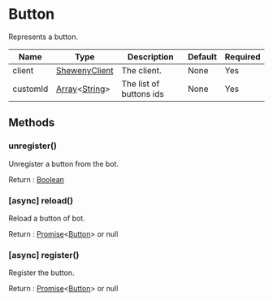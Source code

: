 # Button

Represents a button.

| Name     | Type                                                                                                                                                                                               | Description             | Default | Required |
| -------- | -------------------------------------------------------------------------------------------------------------------------------------------------------------------------------------------------- | ----------------------- | ------- | -------- |
| client   | [ShewenyClient](./ShewenyClient.md)                                                                                                                                                                | The client.             | None    | Yes      |
| customId | [Array](https://developer.mozilla.org/en-US/docs/Web/JavaScript/Reference/Global_Objects/Array)<[String](https://developer.mozilla.org/en-US/docs/Web/JavaScript/Reference/Global_Objects/String)> | The list of buttons ids | None    | Yes      |

## Methods

### unregister()

Unregister a button from the bot.

Return : [Boolean](https://developer.mozilla.org/en-US/docs/Web/JavaScript/Reference/Global_Objects/Boolean)

### [async] reload()

Reload a button of bot.

Return : [Promise](https://developer.mozilla.org/en-US/docs/Web/JavaScript/Reference/Global_Objects/Promise)<[Button](.)> or null

### [async] register()

Register the button.

Return : [Promise](https://developer.mozilla.org/en-US/docs/Web/JavaScript/Reference/Global_Objects/Promise)<[Button](.)> or null
